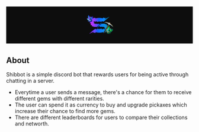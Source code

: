 ![bot_banner.png](bot_banner.png)

## About
Shibbot is a simple discord bot that rewards users for being active through chatting in a server. 

- Everytime a user sends a message, there's a chance for them to receive different gems with different rarities.
- The user can spend it as currency to buy and upgrade pickaxes which increase their chance to find more gems.
- There are different leaderboards for users to compare their collections and networth.

<!--
## Set-up Instructions
1. Go to https://discord.com/developers/applications/, create a new discord bot and add it to a server
2. Go to https://replit.com/ and add the files to a new project
3. Generate a new discord bot token and add it as a new secret in replit
   - ` SECRET_KEY = TOKEN `
4. Go to https://uptimerobot.com/ and add the url of the web server under a new monitor
5. Change line 52 to user_id of an admin and line 712 to a logs channel in the server
   - `if ctx.author.id != 315107540138721280:`
   - `channel = bot.get_channel(890817521152843786)`
6. Create the empty databases
   - `db["gemstone"] = {}, db["item"] = {}`  
-->
